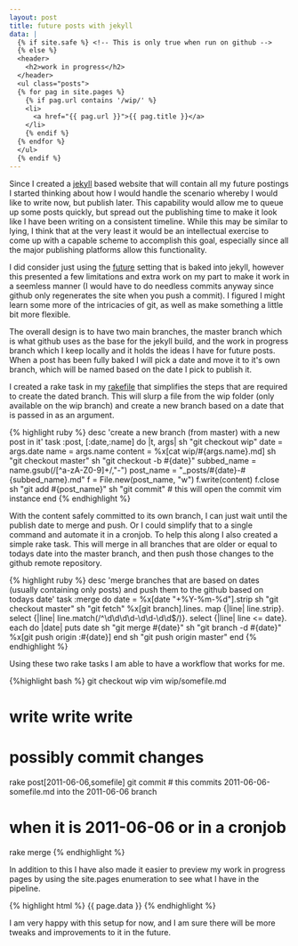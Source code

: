 ```yaml
---
layout: post
title: future posts with jekyll
data: |
  {% if site.safe %} <!-- This is only true when run on github -->
  {% else %}
  <header>
    <h2>work in progress</h2>
  </header>
  <ul class="posts">
  {% for pag in site.pages %}
    {% if pag.url contains '/wip/' %}
    <li>
      <a href="{{ pag.url }}">{{ pag.title }}</a>
    </li>
    {% endif %}
  {% endfor %}
  </ul>
  {% endif %}
---
```


Since I created a [jekyll](https://github.com/mojombo/jekyll/) based website
that will contain all my future postings I started thinking about how I would
handle the scenario whereby I would like to write now, but publish later. This
capability would allow me to queue up some posts quickly, but spread out the
publishing time to make it look like I have been writing on a consistent
timeline. While this may be similar to lying, I think that at the very least it
would be an intellectual exercise to come up with a capable scheme to accomplish
this goal, especially since all the major publishing platforms allow this
functionality.

I did consider just using the
[future](https://github.com/mojombo/jekyll/wiki/Configuration) setting that is
baked into jekyll, however this presented a few limitations and extra work on my
part to make it work in a seemless manner (I would have to do needless commits
anyway since github only regenerates the site when you push a commit). I figured
I might learn some more of the intricacies of git, as well as make something a
little bit more flexible.

The overall design is to have two main branches, the master branch which is what
github uses as the base for the jekyll build, and the work in progress branch
which I keep locally and it holds the ideas I have for future posts. When a post
has been fully baked I will pick a date and move it to it's own branch, which
will be named based on the date I pick to publish it.

I created a rake task in my
[rakefile](https://github.com/barkmadley/barkmadley.github.com/blob/master/Rakefile)
that simplifies the steps that are required to create the dated branch. This
will slurp a file from the wip folder (only available on the wip branch) and
create a new branch based on a date that is passed in as an argument.

{% highlight ruby %}
desc 'create a new branch (from master) with a new post in it'
task :post, [:date,:name] do |t, args|
  sh "git checkout wip"
  date = args.date
  name = args.name
  content = %x[cat wip/#{args.name}.md]
  sh "git checkout master"
  sh "git checkout -b #{date}"
  subbed_name = name.gsub(/[^a-zA-Z0-9]+/,"-")
  post_name = "_posts/#{date}-#{subbed_name}.md"
  f = File.new(post_name, "w")
  f.write(content)
  f.close
  sh "git add #{post_name}"
  sh "git commit" # this will open the commit vim instance
end
{% endhighlight %}

With the content safely committed to its own branch, I can just wait until the
publish date to merge and push. Or I could simplify that to a single command and
automate it in a cronjob. To help this along I also created a simple rake task.
This will merge in all branches that are older or equal to todays date into the
master branch, and then push those changes to the github remote repository.

{% highlight ruby %}
desc 'merge branches that are based on dates (usually containing only posts) and push them to the github based on todays date'
task :merge do
  date = %x[date "+%Y-%m-%d"].strip
  sh "git checkout master"
  sh "git fetch"
  %x[git branch].lines.
    map    {|line| line.strip}.
    select {|line| line.match(/^\d\d\d\d-\d\d-\d\d$/)}.
    select {|line| line <= date}.
    each do |date|
    puts date
    sh "git merge #{date}"
    sh "git branch -d #{date}"
    %x[git push origin :#{date}]
  end
  sh "git push origin master"
end
{% endhighlight %}

Using these two rake tasks I am able to have a workflow that works for me.

{%highlight bash %}
git checkout wip
vim wip/somefile.md
# write write write
# possibly commit changes
rake post[2011-06-06,somefile]
git commit # this commits 2011-06-06-somefile.md into the 2011-06-06 branch
# when it is 2011-06-06 or in a cronjob
rake merge
{% endhighlight %}

In addition to this I have also made it easier to preview my work in progress
pages by using the site.pages enumeration to see what I have in the pipeline.

{% highlight html %}
{{ page.data }}
{% endhighlight %}

I am very happy with this setup for now, and I am sure there will be more tweaks
and improvements to it in the future.

